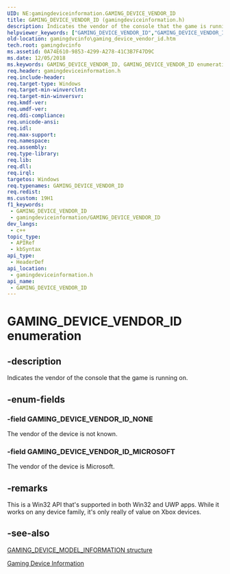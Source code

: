 ```yaml
---
UID: NE:gamingdeviceinformation.GAMING_DEVICE_VENDOR_ID
title: GAMING_DEVICE_VENDOR_ID (gamingdeviceinformation.h)
description: Indicates the vendor of the console that the game is running on.
helpviewer_keywords: ["GAMING_DEVICE_VENDOR_ID","GAMING_DEVICE_VENDOR_ID enumeration","GAMING_DEVICE_VENDOR_ID_MICROSOFT","GAMING_DEVICE_VENDOR_ID_NONE","gamingdeviceinformation/GAMING_DEVICE_VENDOR_ID","gamingdeviceinformation/GAMING_DEVICE_VENDOR_ID_MICROSOFT","gamingdeviceinformation/GAMING_DEVICE_VENDOR_ID_NONE","gamingdvcinfo.gaming_device_vendor_id"]
old-location: gamingdvcinfo\gaming_device_vendor_id.htm
tech.root: gamingdvcinfo
ms.assetid: 0A74E610-9853-4299-A278-41C3B7F47D9C
ms.date: 12/05/2018
ms.keywords: GAMING_DEVICE_VENDOR_ID, GAMING_DEVICE_VENDOR_ID enumeration, GAMING_DEVICE_VENDOR_ID_MICROSOFT, GAMING_DEVICE_VENDOR_ID_NONE, gamingdeviceinformation/GAMING_DEVICE_VENDOR_ID, gamingdeviceinformation/GAMING_DEVICE_VENDOR_ID_MICROSOFT, gamingdeviceinformation/GAMING_DEVICE_VENDOR_ID_NONE, gamingdvcinfo.gaming_device_vendor_id
req.header: gamingdeviceinformation.h
req.include-header: 
req.target-type: Windows
req.target-min-winverclnt: 
req.target-min-winversvr: 
req.kmdf-ver: 
req.umdf-ver: 
req.ddi-compliance: 
req.unicode-ansi: 
req.idl: 
req.max-support: 
req.namespace: 
req.assembly: 
req.type-library: 
req.lib: 
req.dll: 
req.irql: 
targetos: Windows
req.typenames: GAMING_DEVICE_VENDOR_ID
req.redist: 
ms.custom: 19H1
f1_keywords:
 - GAMING_DEVICE_VENDOR_ID
 - gamingdeviceinformation/GAMING_DEVICE_VENDOR_ID
dev_langs:
 - c++
topic_type:
 - APIRef
 - kbSyntax
api_type:
 - HeaderDef
api_location:
 - gamingdeviceinformation.h
api_name:
 - GAMING_DEVICE_VENDOR_ID
---
```


# GAMING_DEVICE_VENDOR_ID enumeration


## -description

Indicates the vendor of the console that the game is running on.

## -enum-fields

### -field GAMING_DEVICE_VENDOR_ID_NONE

The vendor of the device is not known.

### -field GAMING_DEVICE_VENDOR_ID_MICROSOFT

The vendor of the device is Microsoft.

## -remarks

This is a Win32 API that's supported in both Win32 and UWP apps. While it works on any device family, it's only really of value on Xbox devices.

## -see-also

<a href="/previous-versions/windows/desktop/api/gamingdeviceinformation/ns-gamingdeviceinformation-gaming_device_model_information">GAMING_DEVICE_MODEL_INFORMATION structure</a>



<a href="/previous-versions/windows/desktop/gamingdvcinfo/gaming-device-information-portal">Gaming Device Information</a>